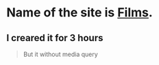 # Name of the site is [Films](https://stepanenko08.github.io/Films/).
## I creared it for 3 hours
> But it without media query
